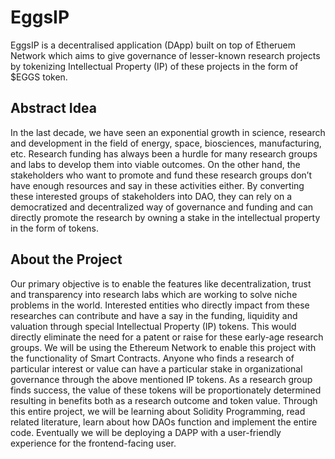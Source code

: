 # EggsIP
EggsIP is a decentralised application (DApp) built on top of Etheruem Network which aims to give governance of lesser-known research projects by tokenizing Intellectual Property (IP) of these projects in the form of $EGGS token.

## Abstract Idea
In the last decade, we have seen an exponential growth in science, research and development in the field of energy, space, biosciences, manufacturing, etc. Research funding has always been a hurdle for many research groups and labs to develop them into viable outcomes. On the other hand, the stakeholders who want to promote and fund these research groups don’t have enough resources and say in these activities either. By converting these interested groups of stakeholders into DAO, they can rely on a democratized and decentralized way of governance and funding and can directly promote the research by owning a stake in the intellectual property in the form of tokens.

## About the Project
Our primary objective is to enable the features like decentralization, trust and transparency into research labs which are working to solve niche problems in the world. Interested entities who directly impact from these researches can contribute and have a say in the funding, liquidity and valuation through special Intellectual Property (IP) tokens. This would directly eliminate the need for a patent or raise for these early-age research groups. We will be using the Ethereum Network to enable this project with the functionality of Smart Contracts. Anyone who finds a research of particular interest or value can have a particular stake in organizational governance through the above mentioned IP tokens. As a research group finds success, the value of these tokens will be proportionately determined resulting in benefits both as a research outcome and token value. Through this entire project, we will be learning about Solidity Programming, read related literature, learn about how DAOs function and implement the entire code. Eventually we will be deploying a DAPP with a user-friendly experience for the frontend-facing user.
